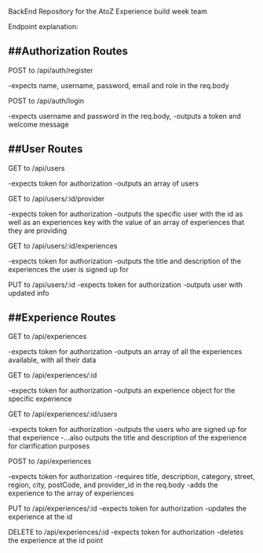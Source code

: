 BackEnd Repository for the AtoZ Experience build week team

Endpoint explanation:


##Authorization Routes
------------------------------

POST to /api/auth/register

-expects name, username, password, email and role in the req.body

POST to /api/auth/login

-expects username and password in the req.body,
-outputs a token and welcome message

##User Routes
-------------------------------

GET to /api/users

-expects token for authorization
-outputs an array of users

GET to /api/users/:id/provider

-expects token for authorization
-outputs the specific user with the id as well as an experiences key with the value of an array of experiences that they are providing

GET to /api/users/:id/experiences

-expects token for authorization
-outputs the title and description of the experiences the user is signed up for

PUT to /api/users/:id
-expects token for authorization
-outputs user with updated info


##Experience Routes
--------------------------------

GET to /api/experiences

-expects token for authorization
-outputs an array of all the experiences available, with all their data

GET to /api/experiences/:id

-expects token for authorization
-outputs an experience object for the specific experience

GET to /api/experiences/:id/users

-expects token for authorization
-outputs the users who are signed up for that experience
-...also outputs the title and description of the experience for clarification purposes

POST to /api/experiences

-expects token for authorization
-requires title, description, category, street, region, city,  postCode, and provider_id in the req.body
-adds the experience to the array of experiences

PUT to /api/experiences/:id
-expects token for authorization
-updates the experience at the id

DELETE to /api/experiences/:id
-expects token for authorization
-deletes the experience at the id point
